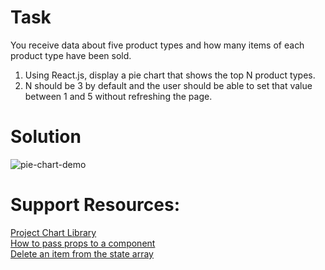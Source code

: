 # Task

You receive data about five product types and how many items of each product type have been sold. 
1. Using React.js, display a pie chart that shows the top N product types.
2. N should be 3 by default and the user should be able to set that value between 1 and 5 without refreshing the page.

# Solution 
![pie-chart-demo](https://github.com/KremenaNikolova/BSH-Intern-Exercising/assets/106489962/c7d5a2f4-b44d-4956-9a74-04ef414fea28)

# Support Resources:
<a href="https://canvasjs.com/react-charts/pie-chart/">Project Chart Library<a/> <br/>
<a href="https://react.dev/learn/passing-props-to-a-component">How to pass props to a component<a/> <br/>
<a href="https://dev.to/collegewap/how-to-delete-an-item-from-the-state-array-in-react-kl">Delete an item from the state array<a/> <br/>


